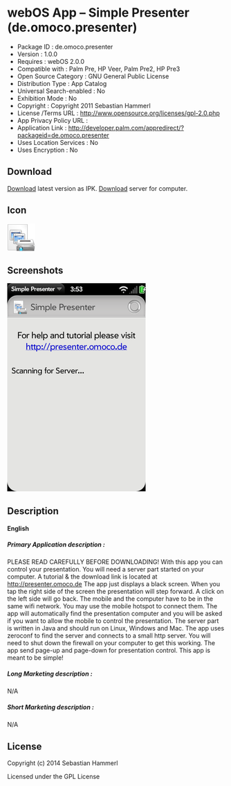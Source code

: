 webOS App – Simple Presenter (de.omoco.presenter)
=================================================

- Package ID : 	 de.omoco.presenter 
- Version : 	 1.0.0 
- Requires : 	 webOS 2.0.0 
- Compatible with : 	 Palm Pre, HP Veer, Palm Pre2, HP Pre3 
- Open Source Category : 	 GNU General Public License 
- Distribution Type : 	 App Catalog 
- Universal Search-enabled : 	 No 
- Exhibition Mode : 	 No 
- Copyright : 	 Copyright 2011 Sebastian Hammerl 
- License /Terms URL : 	 http://www.opensource.org/licenses/gpl-2.0.php 
- App Privacy Policy URL : 	
- Application Link : 	 http://developer.palm.com/appredirect/?packageid=de.omoco.presenter 
- Uses Location Services : 	 No 
- Uses Encryption : 	 No

## Download

[Download](/releases/de.omoco.presenter_1.0.0_all.ipk?raw=true) latest version as IPK.
[Download](/releases/PresenterServer_fat.jar?raw=true) server for computer.

## Icon

![Screenshot](/icon.png?raw=true "Icon")

## Screenshots

![Screenshot](/screenshots/screenshot0.png?raw=true "Screenshot")

## Description

#### English

##### Primary Application description : 

PLEASE READ CAREFULLY BEFORE DOWNLOADING! With this app you can control your presentation. You will need a server part started on your computer. A tutorial & the download link is located at http://presenter.omoco.de The app just displays a black screen. When you tap the right side of the screen the presentation will step forward. A click on the left side will go back. The mobile and the computer have to be in the same wifi network. You may use the mobile hotspot to connect them. The app will automatically find the presentation computer and you will be asked if you want to allow the mobile to control the presentation. The server part is written in Java and should run on Linux, Windows and Mac. The app uses zeroconf to find the server and connects to a small http server. You will need to shut down the firewall on your computer to get this working. The app send page-up and page-down for presentation control. This app is meant to be simple!

##### Long Marketing description : 

N/A

##### Short Marketing description : 

N/A

## License

Copyright (c) 2014 Sebastian Hammerl

Licensed under the GPL License